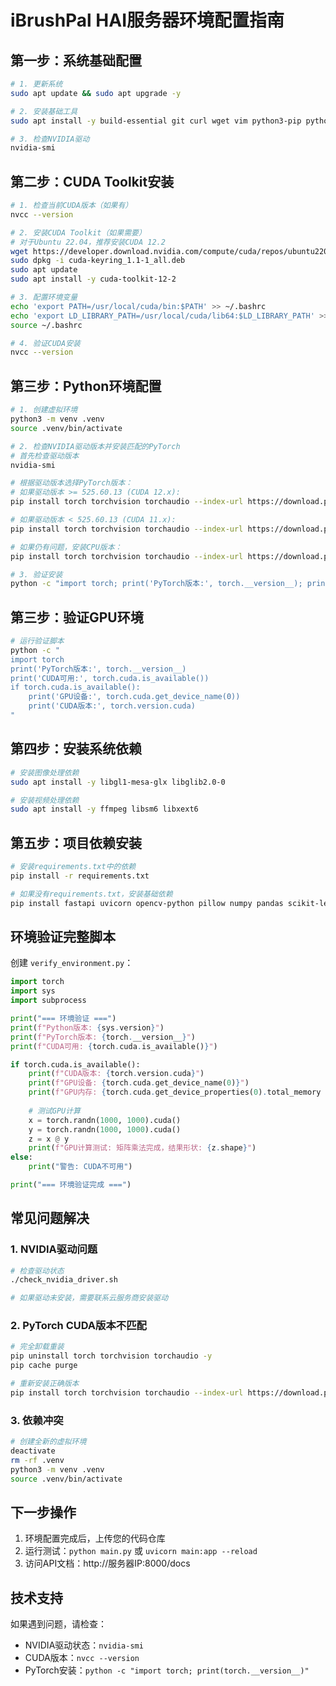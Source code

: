 # iBrushPal HAI服务器环境配置指南

## 第一步：系统基础配置

```bash
# 1. 更新系统
sudo apt update && sudo apt upgrade -y

# 2. 安装基础工具
sudo apt install -y build-essential git curl wget vim python3-pip python3-venv

# 3. 检查NVIDIA驱动
nvidia-smi
```

## 第二步：CUDA Toolkit安装

```bash
# 1. 检查当前CUDA版本（如果有）
nvcc --version

# 2. 安装CUDA Toolkit（如果需要）
# 对于Ubuntu 22.04，推荐安装CUDA 12.2
wget https://developer.download.nvidia.com/compute/cuda/repos/ubuntu2204/x86_64/cuda-keyring_1.1-1_all.deb
sudo dpkg -i cuda-keyring_1.1-1_all.deb
sudo apt update
sudo apt install -y cuda-toolkit-12-2

# 3. 配置环境变量
echo 'export PATH=/usr/local/cuda/bin:$PATH' >> ~/.bashrc
echo 'export LD_LIBRARY_PATH=/usr/local/cuda/lib64:$LD_LIBRARY_PATH' >> ~/.bashrc
source ~/.bashrc

# 4. 验证CUDA安装
nvcc --version
```

## 第三步：Python环境配置

```bash
# 1. 创建虚拟环境
python3 -m venv .venv
source .venv/bin/activate

# 2. 检查NVIDIA驱动版本并安装匹配的PyTorch
# 首先检查驱动版本
nvidia-smi

# 根据驱动版本选择PyTorch版本：
# 如果驱动版本 >= 525.60.13 (CUDA 12.x):
pip install torch torchvision torchaudio --index-url https://download.pytorch.org/whl/cu121

# 如果驱动版本 < 525.60.13 (CUDA 11.x):
pip install torch torchvision torchaudio --index-url https://download.pytorch.org/whl/cu118

# 如果仍有问题，安装CPU版本：
pip install torch torchvision torchaudio --index-url https://download.pytorch.org/whl/cpu

# 3. 验证安装
python -c "import torch; print('PyTorch版本:', torch.__version__); print('CUDA可用:', torch.cuda.is_available())"
```

## 第三步：验证GPU环境

```bash
# 运行验证脚本
python -c "
import torch
print('PyTorch版本:', torch.__version__)
print('CUDA可用:', torch.cuda.is_available())
if torch.cuda.is_available():
    print('GPU设备:', torch.cuda.get_device_name(0))
    print('CUDA版本:', torch.version.cuda)
"
```

## 第四步：安装系统依赖

```bash
# 安装图像处理依赖
sudo apt install -y libgl1-mesa-glx libglib2.0-0

# 安装视频处理依赖
sudo apt install -y ffmpeg libsm6 libxext6
```

## 第五步：项目依赖安装

```bash
# 安装requirements.txt中的依赖
pip install -r requirements.txt

# 如果没有requirements.txt，安装基础依赖
pip install fastapi uvicorn opencv-python pillow numpy pandas scikit-learn
```

## 环境验证完整脚本

创建 `verify_environment.py`：

```python
import torch
import sys
import subprocess

print("=== 环境验证 ===")
print(f"Python版本: {sys.version}")
print(f"PyTorch版本: {torch.__version__}")
print(f"CUDA可用: {torch.cuda.is_available()}")

if torch.cuda.is_available():
    print(f"CUDA版本: {torch.version.cuda}")
    print(f"GPU设备: {torch.cuda.get_device_name(0)}")
    print(f"GPU内存: {torch.cuda.get_device_properties(0).total_memory / 1024**3:.1f} GB")
    
    # 测试GPU计算
    x = torch.randn(1000, 1000).cuda()
    y = torch.randn(1000, 1000).cuda()
    z = x @ y
    print(f"GPU计算测试: 矩阵乘法完成，结果形状: {z.shape}")
else:
    print("警告: CUDA不可用")

print("=== 环境验证完成 ===")
```

## 常见问题解决

### 1. NVIDIA驱动问题
```bash
# 检查驱动状态
./check_nvidia_driver.sh

# 如果驱动未安装，需要联系云服务商安装驱动
```

### 2. PyTorch CUDA版本不匹配
```bash
# 完全卸载重装
pip uninstall torch torchvision torchaudio -y
pip cache purge

# 重新安装正确版本
pip install torch torchvision torchaudio --index-url https://download.pytorch.org/whl/cu121
```

### 3. 依赖冲突
```bash
# 创建全新的虚拟环境
deactivate
rm -rf .venv
python3 -m venv .venv
source .venv/bin/activate
```

## 下一步操作

1. 环境配置完成后，上传您的代码仓库
2. 运行测试：`python main.py` 或 `uvicorn main:app --reload`
3. 访问API文档：http://服务器IP:8000/docs

## 技术支持

如果遇到问题，请检查：
- NVIDIA驱动状态：`nvidia-smi`
- CUDA版本：`nvcc --version`
- PyTorch安装：`python -c "import torch; print(torch.__version__)"`